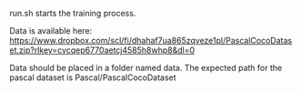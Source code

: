 run.sh starts the training process.

Data is available here: https://www.dropbox.com/scl/fi/dhahaf7ua865zqveze1pl/PascalCocoDataset.zip?rlkey=cvcqep6770aetcj4585h8whp8&dl=0

Data should be placed in a folder named data. The expected path for the pascal dataset is Pascal/PascalCocoDataset
